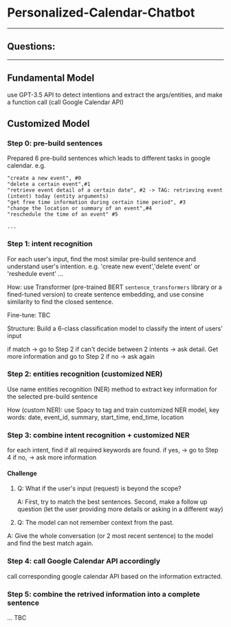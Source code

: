 # Personalized-Calendar-Chatbot

-------------------------
Questions: 
- 

--------------------------


## Fundamental Model 
use GPT-3.5 API to detect intentions and extract the args/entities, and make a function call (call Google Calendar API)



## Customized Model

### Step 0: pre-build sentences 

Prepared 6 pre-build sentences which leads to different tasks in google calendar. e.g.
       

    "create a new event", #0
    "delete a certain event",#1
    "retrieve event detail of a certain date", #2 -> TAG: retrieving event (intent) today (entity arguments)
    "get free time information during certain time period", #3
    "change the location or summary of an event",#4
    "reschedule the time of an event" #5
    
    ...


### Step 1: intent recognition
For each user's input, find the most similar pre-build sentence and understand user's intention. e.g. 'create new event','delete event' or 'reshedule event' ...

How: use Transformer (pre-trained BERT `sentence_transformers` library or a fined-tuned version) to create sentence embedding, and use consine similarity to find the closed sentence.

Fine-tune: TBC

Structure: Build a 6-class classification model to classify the intent of users' input

if match -> go to Step 2
if can't decide between 2 intents -> ask detail. Get more information and go to Step 2
if no -> ask again


### Step 2: entities recognition (customized NER)
    
Use name entities recognition (NER) method to extract key information for the selected pre-build sentence

How (custom NER): use Spacy to tag and train customized NER model, key words: date, event_id, summary, start_time, end_time, location


        
### Step 3: combine intent recognition + customized NER

for each intent, find if all required keywords are found. 
if yes, -> go to Step 4
if no, -> ask more information

#### Challenge 
1. Q: What if the user's input (request) is beyond the scope?
   
   A: First, try to match the best sentences. Second, make a follow up question (let the user providing more details or asking in a different way)
  
2. Q: The model can not remember context from the past.

  A: Give the whole conversation (or 2 most recent sentence) to the model and find the best match again.

### Step 4: call Google Calendar API accordingly
call corresponding google calendar API based on the information extracted. 




### Step 5: combine the retrived information into a complete sentence

... TBC
